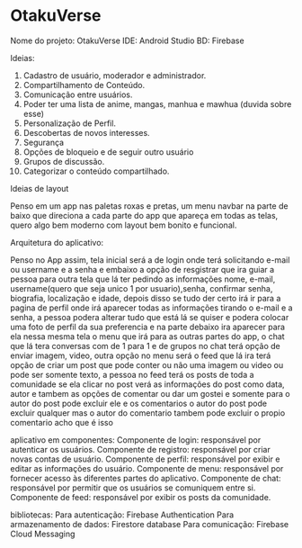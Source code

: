 # OtakuVerse
Nome do projeto: OtakuVerse
IDE: Android Studio
BD: Firebase

Ideias:
1. Cadastro de usuário, moderador e administrador.
2. Compartilhamento de Conteúdo.
3. Comunicação entre usuários.
4. Poder ter uma lista de anime, mangas, manhua e mawhua (duvida sobre esse)
5. Personalização de Perfil.
6. Descobertas de novos interesses.
7. Segurança
8. Opções de bloqueio e de seguir outro usuário
9. Grupos de discussão.
10. Categorizar o conteúdo compartilhado.

Ideias de layout

Penso em um app nas paletas roxas e pretas, um menu navbar na parte de baixo que direciona a cada parte do app que apareça em todas as telas, quero algo bem moderno com layout bem bonito e funcional.

Arquitetura do aplicativo:

Penso no App assim, tela inicial será a de login onde terá solicitando e-mail ou username e a senha e embaixo a opção de resgistrar que ira guiar a pessoa para outra tela que lá ter pedindo as informações nome, e-mail, username(quero que seja unico 1 por usuario),senha, confirmar senha, biografia, localização e  idade, depois disso se tudo der certo irá ir para a pagina de perfil onde irá aparecer todas as informações tirando o e-mail e a senha, a pessoa podera alterar tudo que está lá se quiser e podera colocar uma foto de perfil da sua preferencia e na parte debaixo ira aparecer para ela nessa mesma tela o menu que irá para as outras partes do app, o chat que lá tera conversas com de 1 para 1 e de grupos no chat terá opção de enviar imagem, video, outra opção no menu será o feed que lá ira terá opção de criar um post que pode conter ou não uma imagem ou video ou pode ser somente texto, a pessoa no feed terá os posts de toda a comunidade se ela clicar no post verá as informações do post como data, autor e tambem as opções de comentar ou dar um gostei e somente para o autor do post pode excluir ele  e os comentarios o autor do post pode excluir qualquer mas o autor do comentario tambem pode excluir o propio comentario acho que é isso

aplicativo em componentes:
Componente de login: responsável por autenticar os usuários.
Componente de registro: responsável por criar novas contas de usuário.
Componente de perfil: responsável por exibir e editar as informações do usuário.
Componente de menu: responsável por fornecer acesso às diferentes partes do aplicativo.
Componente de chat: responsável por permitir que os usuários se comuniquem entre si.
Componente de feed: responsável por exibir os posts da comunidade.

bibliotecas:
Para autenticação: Firebase Authentication
Para armazenamento de dados: Firestore database
Para comunicação: Firebase Cloud Messaging




